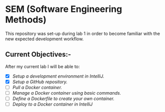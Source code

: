 # SEM (Software Engineering Methods)
This repository was set-up during lab 1 in order to become familiar
with the new expected development workflow.
## Current Objectives:-
After my current lab I will be able to:
- [x] *Setup* _a development environment in IntelliJ._
- [x] *Setup* _a GitHub repository._
- [ ] *Pull* _a Docker container._
- [ ] *Manage* _a Docker container using basic commands._
- [ ] *Define* _a Dockerfile to create your own container._
- [ ] *Deploy* _to a Docker container in IntelliJ_

